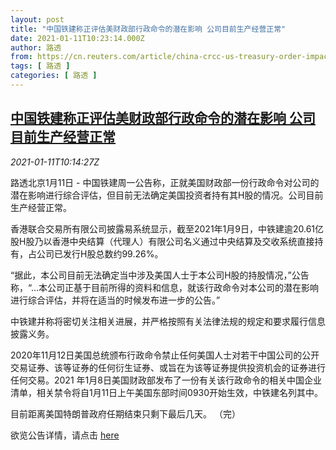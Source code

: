 ```yaml
---
layout: post
title: "中国铁建称正评估美财政部行政命令的潜在影响 公司目前生产经营正常"
date: 2021-01-11T10:23:14.000Z
author: 路透
from: https://cn.reuters.com/article/china-crcc-us-treasury-order-impact-0111-idCNKBS29G0YF
tags: [ 路透 ]
categories: [ 路透 ]
---
```

<!--1610360594000-->
[中国铁建称正评估美财政部行政命令的潜在影响 公司目前生产经营正常](https://cn.reuters.com/article/china-crcc-us-treasury-order-impact-0111-idCNKBS29G0YF)
------

<div>
<div><i>2021-01-11T10:14:27Z</i></div><p>路透北京1月11日 - 中国铁建周一公告称，正就美国财政部一份行政命令对公司的潜在影响进行综合评估，但目前无法确定美国投资者持有其H股的情况。公司目前生产经营正常。</p><p>香港联合交易所有限公司披露易系统显示，截至2021年1月9日，中铁建逾20.61亿股H股乃以香港中央结算（代理人）有限公司名义通过中央结算及交收系统直接持有，占公司已发行H股总数约99.26%。</p><p>“据此，本公司目前无法确定当中涉及美国人士于本公司H股的持股情况，”公告称，“...本公司正基于目前所得的资料和信息，就该行政命令对本公司的潜在影响进行综合评估，并将在适当的时候发布进一步的公告。”</p><p>中铁建并称将密切关注相关进展，并严格按照有关法律法规的规定和要求履行信息披露义务。</p><p>2020年11月12日美国总统颁布行政命令禁止任何美国人士对若干中国公司的公开交易证券、该等证券的任何衍生证券、或旨在为该等证券提供投资机会的证券进行任何交易。2021 年1月8日美国财政部发布了一份有关该行政命令的相关中国企业清单，相关禁令将自1月11日上午美国东部时间0930开始生效，中铁建名列其中。</p><p>目前距离美国特朗普政府任期结束只剩下最后几天。 （完）</p><p>欲览公告详情，请点击 <a href="http://www.sse.com.cn/assortment/stock/list/info/announcement/index.shtml?productId=601186">here</a></p>
</div>
